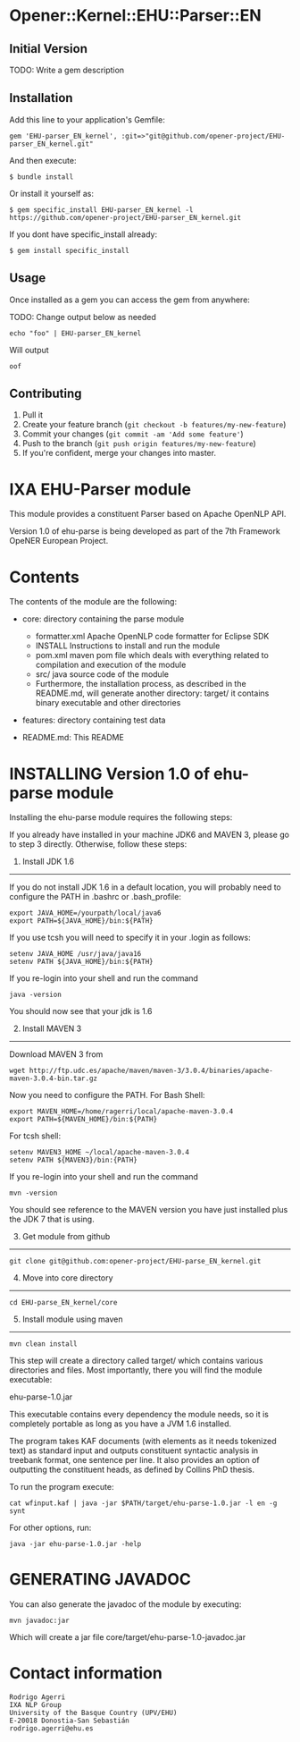 # Opener::Kernel::EHU::Parser::EN

## Initial Version

TODO: Write a gem description

## Installation

Add this line to your application's Gemfile:

    gem 'EHU-parser_EN_kernel', :git=>"git@github.com/opener-project/EHU-parser_EN_kernel.git"

And then execute:

    $ bundle install

Or install it yourself as:

    $ gem specific_install EHU-parser_EN_kernel -l https://github.com/opener-project/EHU-parser_EN_kernel.git


If you dont have specific_install already:

    $ gem install specific_install

## Usage

Once installed as a gem you can access the gem from anywhere:


TODO: Change output below as needed
````shell
echo "foo" | EHU-parser_EN_kernel
````

Will output

````
oof
````

## Contributing

1. Pull it
2. Create your feature branch (`git checkout -b features/my-new-feature`)
3. Commit your changes (`git commit -am 'Add some feature'`)
4. Push to the branch (`git push origin features/my-new-feature`)
5. If you're confident, merge your changes into master.

IXA EHU-Parser module
=====================

This module provides a constituent Parser based on Apache OpenNLP API.

Version 1.0 of ehu-parse is being developed as part of the 7th Framework OpeNER European Project.


Contents
========

The contents of the module are the following:

- core: directory containing the parse module

    + formatter.xml           Apache OpenNLP code formatter for Eclipse SDK
    + INSTALL                 Instructions to install and run the module
    + pom.xml                 maven pom file which deals with everything related to compilation and execution of the module
    + src/                    java source code of the module
    + Furthermore, the installation process, as described in the README.md, will generate another directory:
    target/                 it contains binary executable and other directories

- features: directory containing test data
- README.md: This README


INSTALLING Version 1.0 of ehu-parse module
=======================================================

Installing the ehu-parse module requires the following steps:

If you already have installed in your machine JDK6 and MAVEN 3, please go to step 3
directly. Otherwise, follow these steps:

1. Install JDK 1.6
-------------------

If you do not install JDK 1.6 in a default location, you will probably need to configure the PATH in .bashrc or .bash_profile:

````shell
export JAVA_HOME=/yourpath/local/java6
export PATH=${JAVA_HOME}/bin:${PATH}
````

If you use tcsh you will need to specify it in your .login as follows:

````shell
setenv JAVA_HOME /usr/java/java16
setenv PATH ${JAVA_HOME}/bin:${PATH}
````

If you re-login into your shell and run the command

````shell
java -version
````

You should now see that your jdk is 1.6

2. Install MAVEN 3
------------------

Download MAVEN 3 from

````shell
wget http://ftp.udc.es/apache/maven/maven-3/3.0.4/binaries/apache-maven-3.0.4-bin.tar.gz
````

Now you need to configure the PATH. For Bash Shell:

````shell
export MAVEN_HOME=/home/ragerri/local/apache-maven-3.0.4
export PATH=${MAVEN_HOME}/bin:${PATH}
````

For tcsh shell:

````shell
setenv MAVEN3_HOME ~/local/apache-maven-3.0.4
setenv PATH ${MAVEN3}/bin:{PATH}
````

If you re-login into your shell and run the command

````shell
mvn -version
````

You should see reference to the MAVEN version you have just installed plus the JDK 7 that is using.

3. Get module from github
-------------------------

````shell
git clone git@github.com:opener-project/EHU-parse_EN_kernel.git
````

4. Move into core directory
---------------------------

````shell
cd EHU-parse_EN_kernel/core
````

5. Install module using maven
-----------------------------

````shell
mvn clean install
````

This step will create a directory called target/ which contains various directories and files.
Most importantly, there you will find the module executable:

ehu-parse-1.0.jar

This executable contains every dependency the module needs, so it is completely portable as long
as you have a JVM 1.6 installed.

The program takes KAF documents (with <wf> elements as it needs tokenized text) as standard input and outputs constituent syntactic
analysis in treebank format, one sentence per line. It also provides an option of outputting the constituent heads, as defined
by Collins PhD thesis.

To run the program execute:

````shell
cat wfinput.kaf | java -jar $PATH/target/ehu-parse-1.0.jar -l en -g synt
````

For other options, run:

````shell
java -jar ehu-parse-1.0.jar -help
````

GENERATING JAVADOC
==================

You can also generate the javadoc of the module by executing:

````shell
mvn javadoc:jar
````

Which will create a jar file core/target/ehu-parse-1.0-javadoc.jar

Contact information
===================

````shell
Rodrigo Agerri
IXA NLP Group
University of the Basque Country (UPV/EHU)
E-20018 Donostia-San Sebastián
rodrigo.agerri@ehu.es
````








